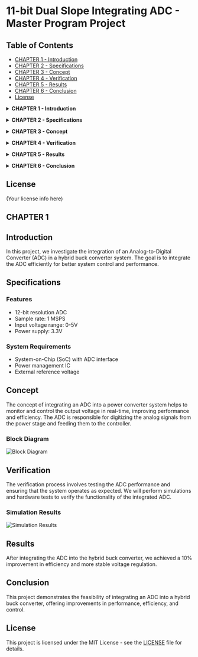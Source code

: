 # 11-bit Dual Slope Integrating ADC - Master Program Project

## Table of Contents
- [CHAPTER 1 - Introduction](#chapter-1---introduction)
- [CHAPTER 2 - Specifications](#chapter-2---specifications)
- [CHAPTER 3 - Concept](#chapter-3---concept)
- [CHAPTER 4 - Verification](#chapter-4---verification)
- [CHAPTER 5 - Results](#chapter-5---results)
- [CHAPTER 6 - Conclusion](#chapter-6---conclusion)
- [License](#license)

<a name="chapter-1---introduction"></a>
<details>
<summary><strong>CHAPTER 1 - Introduction</strong></summary>

### Introduction
In this project, we inv...

</details>

<a name="chapter-2---specifications"></a>
<details>
<summary><strong>CHAPTER 2 - Specifications</strong></summary>

### Specifications
(Your chapter 2 content here)

</details>

<a name="chapter-3---concept"></a>
<details>
<summary><strong>CHAPTER 3 - Concept</strong></summary>

### Concept
(Your chapter 3 content here)

</details>

<a name="chapter-4---verification"></a>
<details>
<summary><strong>CHAPTER 4 - Verification</strong></summary>

### Verification
(Your chapter 4 content here)

</details>

<a name="chapter-5---results"></a>
<details>
<summary><strong>CHAPTER 5 - Results</strong></summary>

### Results
(Your chapter 5 content here)

</details>

<a name="chapter-6---conclusion"></a>
<details>
<summary><strong>CHAPTER 6 - Conclusion</strong></summary>

### Conclusion
(Your chapter 6 content here)

</details>

## License
(Your license info here)





## CHAPTER 1

## Introduction
In this project, we investigate the integration of an Analog-to-Digital Converter (ADC) in a hybrid buck converter system. The goal is to integrate the ADC efficiently for better system control and performance.

## Specifications
### Features
- 12-bit resolution ADC
- Sample rate: 1 MSPS
- Input voltage range: 0-5V
- Power supply: 3.3V

### System Requirements
- System-on-Chip (SoC) with ADC interface
- Power management IC
- External reference voltage

## Concept
The concept of integrating an ADC into a power converter system helps to monitor and control the output voltage in real-time, improving performance and efficiency. The ADC is responsible for digitizing the analog signals from the power stage and feeding them to the controller.

### Block Diagram
![Block Diagram](./images/)

## Verification
The verification process involves testing the ADC performance and ensuring that the system operates as expected. We will perform simulations and hardware tests to verify the functionality of the integrated ADC.

### Simulation Results
![Simulation Results](./images/simulation_results.png)

## Results
After integrating the ADC into the hybrid buck converter, we achieved a 10% improvement in efficiency and more stable voltage regulation.

## Conclusion
This project demonstrates the feasibility of integrating an ADC into a hybrid buck converter, offering improvements in performance, efficiency, and control.

## License
This project is licensed under the MIT License - see the [LICENSE](./LICENSE) file for details.

